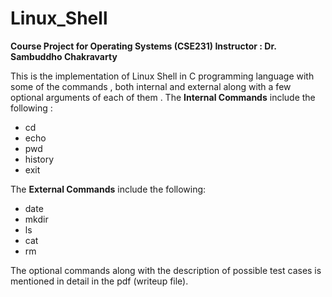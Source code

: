 # Linux_Shell

<b> Course Project for Operating Systems (CSE231) </b>
<b> Instructor : Dr. Sambuddho Chakravarty </b>

This is the implementation of Linux Shell in C programming language with some of the commands , both internal and external along with a few optional arguments of each of them .
The <b>Internal Commands</b> include the following :
* cd
* echo
* pwd
* history
* exit

The <b>External Commands</b> include the following:
* date
* mkdir
* ls
* cat
* rm

The optional commands along with the description of possible test cases is mentioned in detail in the pdf (writeup file).
